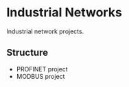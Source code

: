 # Industrial Networks
Industrial network projects.<br />
## Structure<br /> 
- PROFINET project
- MODBUS project
